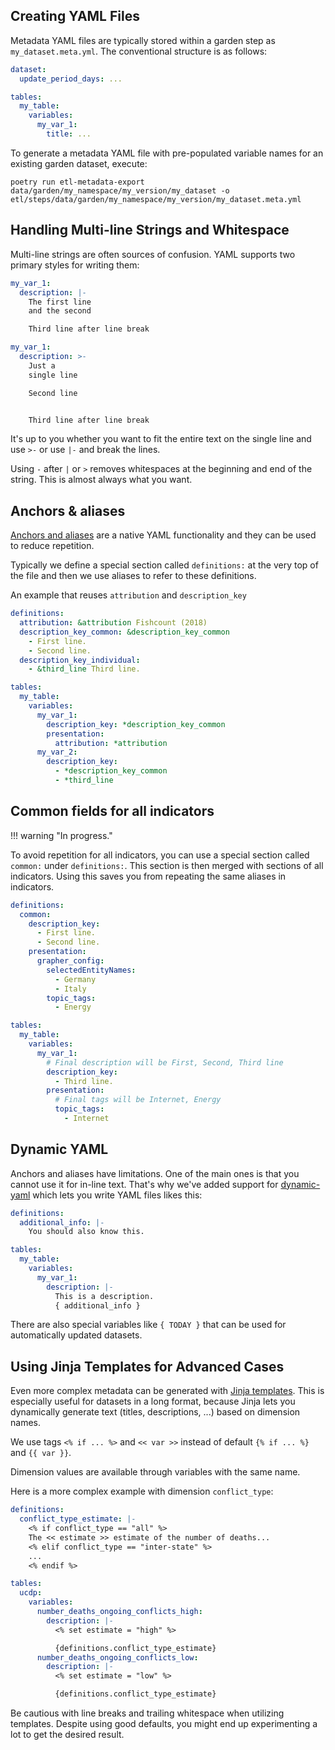 ## Creating YAML Files

Metadata YAML files are typically stored within a garden step as `my_dataset.meta.yml`. The conventional structure is as follows:

```yaml
dataset:
  update_period_days: ...

tables:
  my_table:
    variables:
      my_var_1:
        title: ...
```

To generate a metadata YAML file with pre-populated variable names for an existing garden dataset, execute:

```
poetry run etl-metadata-export data/garden/my_namespace/my_version/my_dataset -o etl/steps/data/garden/my_namespace/my_version/my_dataset.meta.yml
```

## Handling Multi-line Strings and Whitespace

Multi-line strings are often sources of confusion. YAML supports two primary styles for writing them:

```yaml
my_var_1:
  description: |-
    The first line
    and the second

    Third line after line break
```

```yaml
my_var_1:
  description: >-
    Just a
    single line

    Second line


    Third line after line break
```

It's up to you whether you want to fit the entire text on the single line and use `>-` or use `|-` and break the lines.

Using `-` after `|` or `>` removes whitespaces at the beginning and end of the string. This is almost always what you want.


## Anchors & aliases

[Anchors and aliases](https://support.atlassian.com/bitbucket-cloud/docs/yaml-anchors/) are a native YAML functionality and they can be used to reduce repetition.

Typically we define a special section called `definitions:` at the very top of the file and then we use aliases to refer to these definitions.

An example that reuses `attribution` and `description_key`

```yaml
definitions:
  attribution: &attribution Fishcount (2018)
  description_key_common: &description_key_common
    - First line.
    - Second line.
  description_key_individual:
    - &third_line Third line.

tables:
  my_table:
    variables:
      my_var_1:
        description_key: *description_key_common
        presentation:
          attribution: *attribution
      my_var_2:
        description_key:
          - *description_key_common
          - *third_line
```


## Common fields for all indicators

!!! warning "In progress."

To avoid repetition for all indicators, you can use a special section called `common:` under `definitions:`. This section is then merged with sections of all indicators. Using this saves you from repeating the same aliases in indicators.

```yaml
definitions:
  common:
    description_key:
      - First line.
      - Second line.
    presentation:
      grapher_config:
        selectedEntityNames:
          - Germany
          - Italy
        topic_tags:
          - Energy

tables:
  my_table:
    variables:
      my_var_1:
        # Final description will be First, Second, Third line
        description_key:
          - Third line.
        presentation:
          # Final tags will be Internet, Energy
          topic_tags:
            - Internet
```


## Dynamic YAML

Anchors and aliases have limitations. One of the main ones is that you cannot use it for in-line text. That's why we've added support for [dynamic-yaml](https://github.com/childsish/dynamic-yaml) which lets you write YAML files likes this:

```yaml
definitions:
  additional_info: |-
    You should also know this.

tables:
  my_table:
    variables:
      my_var_1:
        description: |-
          This is a description.
          { additional_info }
```

There are also special variables like `{ TODAY }` that can be used for automatically updated datasets.

## Using Jinja Templates for Advanced Cases

Even more complex metadata can be generated with [Jinja templates](https://jinja.palletsprojects.com/en/3.1.x/). This is especially useful for datasets in a long format, because Jinja lets you dynamically generate text (titles, descriptions, ...) based on dimension names.

We use tags `<% if ... %>` and `<< var >>` instead of default `{% if ... %}` and `{{ var }}`.

Dimension values are available through variables with the same name.

Here is a more complex example with dimension `conflict_type`:

```yaml
definitions:
  conflict_type_estimate: |-
    <% if conflict_type == "all" %>
    The << estimate >> estimate of the number of deaths...
    <% elif conflict_type == "inter-state" %>
    ...
    <% endif %>

tables:
  ucdp:
    variables:
      number_deaths_ongoing_conflicts_high:
        description: |-
          <% set estimate = "high" %>

          {definitions.conflict_type_estimate}
      number_deaths_ongoing_conflicts_low:
        description: |-
          <% set estimate = "low" %>

          {definitions.conflict_type_estimate}
```

Be cautious with line breaks and trailing whitespace when utilizing templates. Despite using good defaults, you might end up experimenting a lot to get the desired result.
